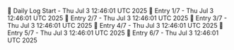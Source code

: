 📅 Daily Log Start - Thu Jul  3 12:46:01 UTC 2025
📌 Entry 1/7 - Thu Jul  3 12:46:01 UTC 2025
📌 Entry 2/7 - Thu Jul  3 12:46:01 UTC 2025
📌 Entry 3/7 - Thu Jul  3 12:46:01 UTC 2025
📌 Entry 4/7 - Thu Jul  3 12:46:01 UTC 2025
📌 Entry 5/7 - Thu Jul  3 12:46:01 UTC 2025
📌 Entry 6/7 - Thu Jul  3 12:46:01 UTC 2025
